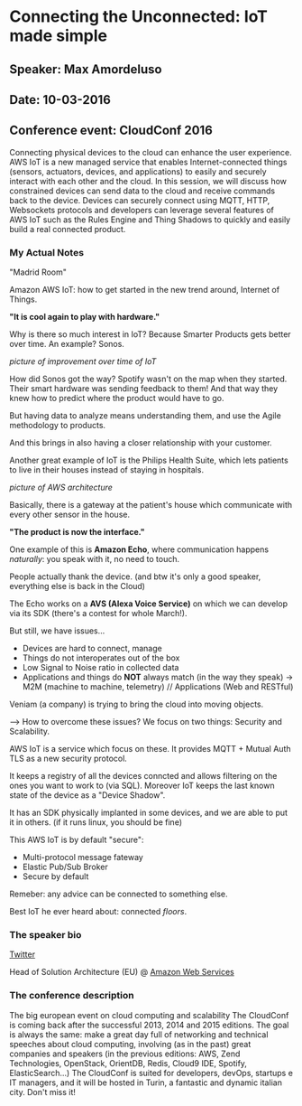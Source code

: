 # Connecting the Unconnected: IoT made simple

## Speaker: Max Amordeluso

## Date: 10-03-2016

## Conference event: CloudConf 2016

Connecting physical devices to the cloud can enhance the user experience. AWS IoT is a new managed service that enables Internet-connected things (sensors, actuators, devices, and applications) to easily and securely interact with each other and the cloud. In this session, we will discuss how constrained devices can send data to the cloud and receive commands back to the device. Devices can securely connect using MQTT, HTTP, Websockets protocols  and developers can leverage several features of AWS IoT such as the Rules Engine and Thing Shadows to quickly and easily build a real connected product.

### My Actual Notes

"Madrid Room"

Amazon AWS IoT: how to get started in the new trend around, Internet of Things.

**"It is cool again to play with hardware."**

Why is there so much interest in IoT? Because Smarter Products gets better over time. An example? Sonos.

_picture of improvement over time of IoT_

How did Sonos got the way? Spotify wasn't on the map when they started. Their smart hardware was sending feedback to them! And that way they knew how to predict where the product would have to go.

But having data to analyze means understanding them, and use the Agile methodology to products.

And this brings in also having a closer relationship with your customer.

Another great example of IoT is the Philips Health Suite, which lets patients to live in their houses instead of staying in hospitals.

_picture of AWS architecture_

Basically, there is a gateway at the patient's house which communicate with every other sensor in the house.

**"The product is now the interface."**

One example of this is **Amazon Echo**, where communication happens _naturally_: you speak with it, no need to touch.

People actually thank the device. (and btw it's only a good speaker, everything else is back in the Cloud)

The Echo works on a **AVS (Alexa Voice Service)** on which we can develop via its SDK (there's a contest for whole March!).

But still, we have issues...

- Devices are hard to connect, manage
- Things do not interoperates out of the box
- Low Signal to Noise ratio in collected data
- Applications and things do **NOT** always match (in the way they speak) -> M2M (machine to machine, telemetry) // Applications (Web and RESTful)

Veniam (a company) is trying to bring the cloud into moving objects.

--> How to overcome these issues? We focus on two things: Security and Scalability.

AWS IoT is a service which focus on these. It provides MQTT + Mutual Auth TLS as a new security protocol.

It keeps a registry of all the devices conncted and allows filtering on the ones you want to work to (via SQL). Moreover IoT keeps the last known state of the device as a "Device Shadow".

It has an SDK physically implanted in some devices, and we are able to put it in others. (if it runs linux, you should be fine)

This AWS IoT is by default "secure":

- Multi-protocol message fateway
- Elastic Pub/Sub Broker
- Secure by default

Remeber: any advice can be connected to something else.

Best IoT he ever heard about: connected _floors_.

### The speaker bio

[Twitter](https://twitter.com/maxamorde)

Head of Solution Architecture (EU) @ [Amazon Web Services](https://aws.amazon.com/it/)

### The conference description

The big european event on cloud computing and scalability The CloudConf is coming back after the successful 2013, 2014 and 2015 editions. The goal is always the same: make a great day full of networking and technical speeches about cloud computing, involving (as in the past) great companies and speakers (in the previous editions: AWS, Zend Technologies, OpenStack, OrientDB, Redis, Cloud9 IDE, Spotify, ElasticSearch...) The CloudConf is suited for developers, devOps, startups e IT managers, and it will be hosted in Turin, a fantastic and dynamic italian city. Don't miss it!
